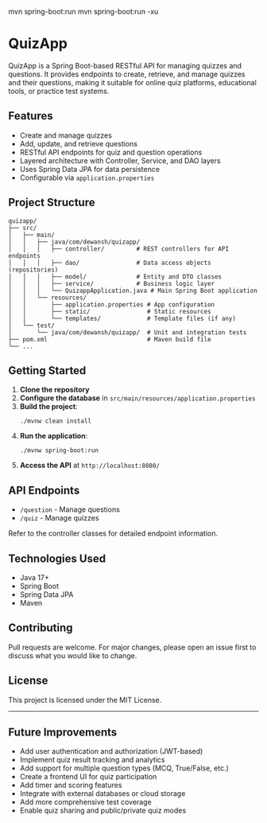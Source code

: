mvn spring-boot:run
mvn spring-boot:run -xu
# QuizApp

QuizApp is a Spring Boot-based RESTful API for managing quizzes and questions. It provides endpoints to create, retrieve, and manage quizzes and their questions, making it suitable for online quiz platforms, educational tools, or practice test systems.

## Features
- Create and manage quizzes
- Add, update, and retrieve questions
- RESTful API endpoints for quiz and question operations
- Layered architecture with Controller, Service, and DAO layers
- Uses Spring Data JPA for data persistence
- Configurable via `application.properties`

## Project Structure
```
quizapp/
├── src/
│   ├── main/
│   │   ├── java/com/dewansh/quizapp/
│   │   │   ├── controller/         # REST controllers for API endpoints
│   │   │   ├── dao/                # Data access objects (repositories)
│   │   │   ├── model/              # Entity and DTO classes
│   │   │   ├── service/            # Business logic layer
│   │   │   └── QuizappApplication.java # Main Spring Boot application
│   │   └── resources/
│   │       ├── application.properties # App configuration
│   │       ├── static/                # Static resources
│   │       └── templates/             # Template files (if any)
│   └── test/
│       └── java/com/dewansh/quizapp/  # Unit and integration tests
├── pom.xml                            # Maven build file
└── ...
```

## Getting Started
1. **Clone the repository**
2. **Configure the database** in `src/main/resources/application.properties`
3. **Build the project**:
	```
	./mvnw clean install
	```
4. **Run the application**:
	```
	./mvnw spring-boot:run
	```
5. **Access the API** at `http://localhost:8080/`

## API Endpoints
- `/question` - Manage questions
- `/quiz` - Manage quizzes

Refer to the controller classes for detailed endpoint information.

## Technologies Used
- Java 17+
- Spring Boot
- Spring Data JPA
- Maven

## Contributing
Pull requests are welcome. For major changes, please open an issue first to discuss what you would like to change.

## License
This project is licensed under the MIT License.

---

## Future Improvements
- Add user authentication and authorization (JWT-based)
- Implement quiz result tracking and analytics
- Add support for multiple question types (MCQ, True/False, etc.)
- Create a frontend UI for quiz participation
- Add timer and scoring features
- Integrate with external databases or cloud storage
- Add more comprehensive test coverage
- Enable quiz sharing and public/private quiz modes